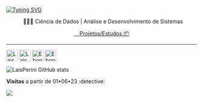 ### 
[![Typing SVG](https://readme-typing-svg.herokuapp.com?font=Fira+Code&weight=500&size=18&duration=4000&pause=1000&color=F7F7F7&center=falso&vCenter=falso&repeat=verdadeiro&width=430&lines=Ol%C3%A1+%F0%9F%98%84)](https://git.io/typing-svg)


<p align="center">
                 &nbsp; &nbsp; 👩🏼‍🎓 Ciência de Dados | Análise e Desenvolvimento de Sistemas &nbsp;
  </p> 
 </p> 
  <p align="center">
   <!-- <a href="https://leonardoalves.netlify.app/">🚧 Portfolio &nbsp; &nbsp; ||  </a>-->
    <a href="https://github.com/LaisPerini?tab=repositories"> &nbsp; &nbsp; Projetos/Estudos 📦</a>  
 </p>
  <p align="center">
  </p>
</p>
<hr/>
<p align="center">  
</p>

<a href="https://api.whatsapp.com/send?phone=5511970404227" target="_blank"><img align="center" alt="Lais Perini" height="30" width="30" src="https://user-images.githubusercontent.com/52077278/135926000-c3344d2c-7ec3-4272-b90c-08196c24e9c4.png"></a>
  <a href="mailto:laisperini2@gmail.com" target="_blank"><img align="center" alt="LaisPerini" height="30" width="30" src="https://user-images.githubusercontent.com/52077278/135926148-30e0cd29-92a2-46ca-ad8d-28fa6175e58a.png"></a>
  <a href="https://linkedin.com/in/laisperinii" target="_blank"><img align="center" alt="Ebony SyS" height="30" width="30" src="https://user-images.githubusercontent.com/52077278/135925928-32dab723-cd9f-4b40-aa16-2397ff1221b3.png"></a>
  <a href="https://instagram.com/laisperinii/" target="_blank"><img align="center" alt="Ebony SyS" height="30" width="30" src="https://user-images.githubusercontent.com/52077278/135925755-413332a2-0141-4a84-bf74-8fbc05f02734.png"></a>

  
![LaisPerini GitHub stats](https://github-readme-stats.vercel.app/api?username=LaisPerini&theme=omni&show_icons=true)

<p align="left"><strong> Visitas</strong> a partir de 01•06•23 :detective: <br>
<p align="left"> 
   <img alingn="left" src="https://profile-counter.glitch.me/LaisPerini/count.svg" />
</p>

